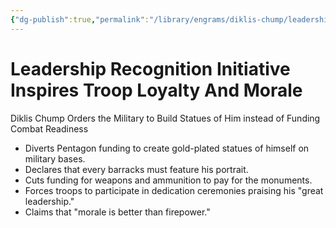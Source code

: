```yaml
---
{"dg-publish":true,"permalink":"/library/engrams/diklis-chump/leadership-recognition-initiative-inspires-troop-loyalty-and-morale/","tags":["DC/Military","DC/AS3"]}
---
```


# Leadership Recognition Initiative Inspires Troop Loyalty And Morale
Diklis Chump Orders the Military to Build Statues of Him instead of Funding Combat Readiness
- Diverts Pentagon funding to create gold-plated statues of himself on military bases.  
- Declares that every barracks must feature his portrait.  
- Cuts funding for weapons and ammunition to pay for the monuments.  
- Forces troops to participate in dedication ceremonies praising his "great leadership."  
- Claims that "morale is better than firepower."
